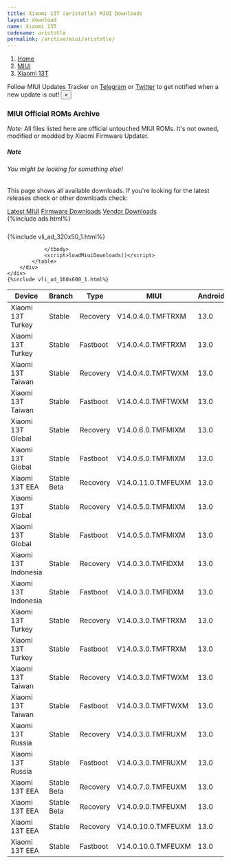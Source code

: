 ```yaml
---
title: Xiaomi 13T (aristotle) MIUI Downloads
layout: download
name: Xiaomi 13T
codename: aristotle
permalink: /archive/miui/aristotle/
---
```

<nav aria-label="breadcrumb">
    <ol class="breadcrumb">
        <li class="breadcrumb-item"><a href="/">Home</a></li>
        <li class="breadcrumb-item"><a href="/miui/">MIUI</a></li>
        <li class="breadcrumb-item active" aria-current="page"><a href="/miui/aristotle/">Xiaomi 13T</a></li>
    </ol>
</nav>
<div class="alert alert-primary alert-dismissible fade show" role="alert">
    Follow MIUI Updates Tracker on <a href="https://t.me/MIUIUpdatesTracker" class="alert-link">Telegram</a>
     or <a href="https://twitter.com/MiFwUpdater" class="alert-link">Twitter</a> to get notified when a new update is out!
    <button type="button" class="close" data-dismiss="alert" aria-label="Close">
        <span aria-hidden="true">&times;</span>
    </button>
</div>

### MIUI Official ROMs Archive
*Note*: All files listed here are official untouched MIUI ROMs. It's not owned, modified or modded by Xiaomi Firmware Updater.
<div class="card">
  <div class="card-body">
    <h5 class="card-title">Note</h5>
    <h6 class="card-subtitle mb-2 text-muted">You might be looking for something else!</h6>
    <p class="card-text">This page shows all available downloads.
     If you're looking for the latest releases check or other downloads check:</p>
    <a href="/miui/aristotle/" class="card-link">Latest MIUI</a>
    <a href="/firmware/aristotle/" class="card-link">Firmware Downloads</a>
    <a href="/vendor/aristotle/" class="card-link">Vendor Downloads</a>
  </div>
</div>
{%include ads.html%}
<div class="row justify-content-center">
    <div class="col-10">
        <div class="table-responsive-md" style="margin-top: 25px;">
            {%include vli_ad_320x50_1.html%}
            <table id="miui" class="display dt-responsive nowrap compact table table-striped table-hover table-sm">
                <thead class="thead-dark">
                    <tr>
                        <th data-ref="device">Device</th>
                        <th data-ref="branch">Branch</th>
                        <th data-ref="type">Type</th>
                        <th data-ref="miui">MIUI</th>
                        <th data-ref="android">Android</th>
                        <th data-ref="size">Size</th>
                        <th data-ref="size">Date</th>
                        <th data-ref="link">Link</th>
                    </tr>
                </thead>
                <tbody>
                <tr><td>Xiaomi 13T Turkey</td><td>Stable</td><td>Recovery</td><td>V14.0.4.0.TMFTRXM</td><td>13.0</td><td>5.3 GB</td><td>2023-11-23</td><td><a href="/miui/aristotle/stable/V14.0.4.0.TMFTRXM/">Download</a></td></tr>
<tr><td>Xiaomi 13T Turkey</td><td>Stable</td><td>Fastboot</td><td>V14.0.4.0.TMFTRXM</td><td>13.0</td><td>6.6 GB</td><td>2023-11-01</td><td><a href="/miui/aristotle/stable/V14.0.4.0.TMFTRXM/">Download</a></td></tr>
<tr><td>Xiaomi 13T Taiwan</td><td>Stable</td><td>Recovery</td><td>V14.0.4.0.TMFTWXM</td><td>13.0</td><td>5.3 GB</td><td>2023-11-08</td><td><a href="/miui/aristotle/stable/V14.0.4.0.TMFTWXM/">Download</a></td></tr>
<tr><td>Xiaomi 13T Taiwan</td><td>Stable</td><td>Fastboot</td><td>V14.0.4.0.TMFTWXM</td><td>13.0</td><td>6.6 GB</td><td>2023-10-24</td><td><a href="/miui/aristotle/stable/V14.0.4.0.TMFTWXM/">Download</a></td></tr>
<tr><td>Xiaomi 13T Global</td><td>Stable</td><td>Recovery</td><td>V14.0.6.0.TMFMIXM</td><td>13.0</td><td>5.4 GB</td><td>2023-11-06</td><td><a href="/miui/aristotle/stable/V14.0.6.0.TMFMIXM/">Download</a></td></tr>
<tr><td>Xiaomi 13T Global</td><td>Stable</td><td>Fastboot</td><td>V14.0.6.0.TMFMIXM</td><td>13.0</td><td>8.0 GB</td><td>2023-10-16</td><td><a href="/miui/aristotle/stable/V14.0.6.0.TMFMIXM/">Download</a></td></tr>
<tr><td>Xiaomi 13T EEA</td><td>Stable Beta</td><td>Recovery</td><td>V14.0.11.0.TMFEUXM</td><td>13.0</td><td>5.5 GB</td><td>2023-10-28</td><td><a href="/miui/aristotle/stable beta/V14.0.11.0.TMFEUXM/">Download</a></td></tr>
<tr><td>Xiaomi 13T Global</td><td>Stable</td><td>Recovery</td><td>V14.0.5.0.TMFMIXM</td><td>13.0</td><td>5.4 GB</td><td>2023-09-27</td><td><a href="/miui/aristotle/stable/V14.0.5.0.TMFMIXM/">Download</a></td></tr>
<tr><td>Xiaomi 13T Global</td><td>Stable</td><td>Fastboot</td><td>V14.0.5.0.TMFMIXM</td><td>13.0</td><td>7.8 GB</td><td>2023-09-13</td><td><a href="/miui/aristotle/stable/V14.0.5.0.TMFMIXM/">Download</a></td></tr>
<tr><td>Xiaomi 13T Indonesia</td><td>Stable</td><td>Recovery</td><td>V14.0.3.0.TMFIDXM</td><td>13.0</td><td>5.3 GB</td><td>2023-09-27</td><td><a href="/miui/aristotle/stable/V14.0.3.0.TMFIDXM/">Download</a></td></tr>
<tr><td>Xiaomi 13T Indonesia</td><td>Stable</td><td>Fastboot</td><td>V14.0.3.0.TMFIDXM</td><td>13.0</td><td>6.9 GB</td><td>2023-09-19</td><td><a href="/miui/aristotle/stable/V14.0.3.0.TMFIDXM/">Download</a></td></tr>
<tr><td>Xiaomi 13T Turkey</td><td>Stable</td><td>Recovery</td><td>V14.0.3.0.TMFTRXM</td><td>13.0</td><td>5.3 GB</td><td>2023-09-27</td><td><a href="/miui/aristotle/stable/V14.0.3.0.TMFTRXM/">Download</a></td></tr>
<tr><td>Xiaomi 13T Turkey</td><td>Stable</td><td>Fastboot</td><td>V14.0.3.0.TMFTRXM</td><td>13.0</td><td>6.8 GB</td><td>2023-09-19</td><td><a href="/miui/aristotle/stable/V14.0.3.0.TMFTRXM/">Download</a></td></tr>
<tr><td>Xiaomi 13T Taiwan</td><td>Stable</td><td>Recovery</td><td>V14.0.3.0.TMFTWXM</td><td>13.0</td><td>5.3 GB</td><td>2023-09-27</td><td><a href="/miui/aristotle/stable/V14.0.3.0.TMFTWXM/">Download</a></td></tr>
<tr><td>Xiaomi 13T Taiwan</td><td>Stable</td><td>Fastboot</td><td>V14.0.3.0.TMFTWXM</td><td>13.0</td><td>6.5 GB</td><td>2023-09-18</td><td><a href="/miui/aristotle/stable/V14.0.3.0.TMFTWXM/">Download</a></td></tr>
<tr><td>Xiaomi 13T Russia</td><td>Stable</td><td>Recovery</td><td>V14.0.3.0.TMFRUXM</td><td>13.0</td><td>5.3 GB</td><td>2023-09-27</td><td><a href="/miui/aristotle/stable/V14.0.3.0.TMFRUXM/">Download</a></td></tr>
<tr><td>Xiaomi 13T Russia</td><td>Stable</td><td>Fastboot</td><td>V14.0.3.0.TMFRUXM</td><td>13.0</td><td>7.1 GB</td><td>2023-09-19</td><td><a href="/miui/aristotle/stable/V14.0.3.0.TMFRUXM/">Download</a></td></tr>
<tr><td>Xiaomi 13T EEA</td><td>Stable Beta</td><td>Recovery</td><td>V14.0.7.0.TMFEUXM</td><td>13.0</td><td>5.5 GB</td><td>2023-09-26</td><td><a href="/miui/aristotle/stable beta/V14.0.7.0.TMFEUXM/">Download</a></td></tr>
<tr><td>Xiaomi 13T EEA</td><td>Stable Beta</td><td>Recovery</td><td>V14.0.9.0.TMFEUXM</td><td>13.0</td><td>5.4 GB</td><td>2023-09-26</td><td><a href="/miui/aristotle/stable beta/V14.0.9.0.TMFEUXM/">Download</a></td></tr>
<tr><td>Xiaomi 13T EEA</td><td>Stable</td><td>Recovery</td><td>V14.0.10.0.TMFEUXM</td><td>13.0</td><td>5.4 GB</td><td>2023-09-26</td><td><a href="/miui/aristotle/stable/V14.0.10.0.TMFEUXM/">Download</a></td></tr>
<tr><td>Xiaomi 13T EEA</td><td>Stable</td><td>Fastboot</td><td>V14.0.10.0.TMFEUXM</td><td>13.0</td><td>7.4 GB</td><td>2023-09-13</td><td><a href="/miui/aristotle/stable/V14.0.10.0.TMFEUXM/">Download</a></td></tr>

                </tbody>
                <script>loadMiuiDownloads()</script>
            </table>
        </div>
    </div>
    {%include vli_ad_160x600_1.html%}
</div>
